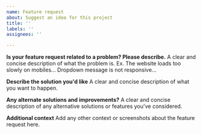 ```yaml
---
name: Feature request
about: Suggest an idea for this project
title: ''
labels: ''
assignees: ''

---
```


**Is your feature request related to a problem? Please describe.**
A clear and concise description of what the problem is. Ex. The website loads too slowly on mobiles... Dropdown message is not responsive...

**Describe the solution you'd like**
A clear and concise description of what you want to happen.

**Any alternate solutions and improvements?**
A clear and concise description of any alternative solutions or features you've considered.

**Additional context**
Add any other context or screenshots about the feature request here.
